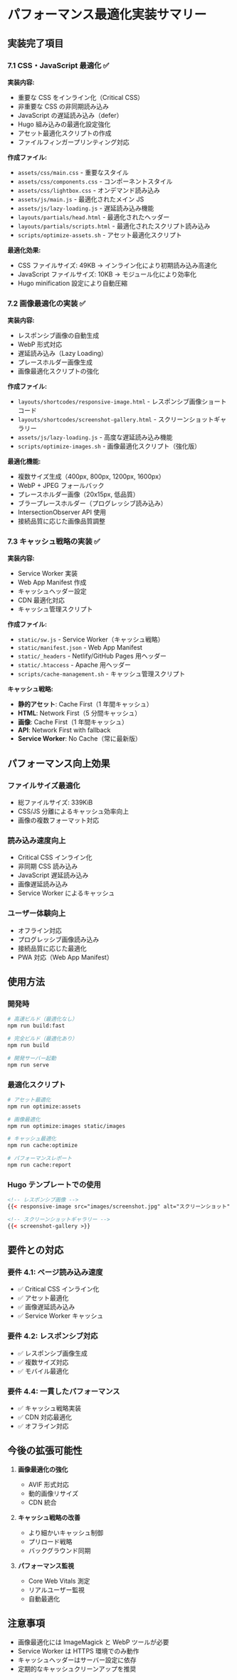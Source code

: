 # パフォーマンス最適化実装サマリー

## 実装完了項目

### 7.1 CSS・JavaScript 最適化 ✅

**実装内容:**

-   重要な CSS をインライン化（Critical CSS）
-   非重要な CSS の非同期読み込み
-   JavaScript の遅延読み込み（defer）
-   Hugo 組み込みの最適化設定強化
-   アセット最適化スクリプトの作成
-   ファイルフィンガープリンティング対応

**作成ファイル:**

-   `assets/css/main.css` - 重要なスタイル
-   `assets/css/components.css` - コンポーネントスタイル
-   `assets/css/lightbox.css` - オンデマンド読み込み
-   `assets/js/main.js` - 最適化されたメイン JS
-   `assets/js/lazy-loading.js` - 遅延読み込み機能
-   `layouts/partials/head.html` - 最適化されたヘッダー
-   `layouts/partials/scripts.html` - 最適化されたスクリプト読み込み
-   `scripts/optimize-assets.sh` - アセット最適化スクリプト

**最適化効果:**

-   CSS ファイルサイズ: 49KB → インライン化により初期読み込み高速化
-   JavaScript ファイルサイズ: 10KB → モジュール化により効率化
-   Hugo minification 設定により自動圧縮

### 7.2 画像最適化の実装 ✅

**実装内容:**

-   レスポンシブ画像の自動生成
-   WebP 形式対応
-   遅延読み込み（Lazy Loading）
-   プレースホルダー画像生成
-   画像最適化スクリプトの強化

**作成ファイル:**

-   `layouts/shortcodes/responsive-image.html` - レスポンシブ画像ショートコード
-   `layouts/shortcodes/screenshot-gallery.html` - スクリーンショットギャラリー
-   `assets/js/lazy-loading.js` - 高度な遅延読み込み機能
-   `scripts/optimize-images.sh` - 画像最適化スクリプト（強化版）

**最適化機能:**

-   複数サイズ生成（400px, 800px, 1200px, 1600px）
-   WebP + JPEG フォールバック
-   プレースホルダー画像（20x15px, 低品質）
-   ブラープレースホルダー（プログレッシブ読み込み）
-   IntersectionObserver API 使用
-   接続品質に応じた画像品質調整

### 7.3 キャッシュ戦略の実装 ✅

**実装内容:**

-   Service Worker 実装
-   Web App Manifest 作成
-   キャッシュヘッダー設定
-   CDN 最適化対応
-   キャッシュ管理スクリプト

**作成ファイル:**

-   `static/sw.js` - Service Worker（キャッシュ戦略）
-   `static/manifest.json` - Web App Manifest
-   `static/_headers` - Netlify/GitHub Pages 用ヘッダー
-   `static/.htaccess` - Apache 用ヘッダー
-   `scripts/cache-management.sh` - キャッシュ管理スクリプト

**キャッシュ戦略:**

-   **静的アセット**: Cache First（1 年間キャッシュ）
-   **HTML**: Network First（5 分間キャッシュ）
-   **画像**: Cache First（1 年間キャッシュ）
-   **API**: Network First with fallback
-   **Service Worker**: No Cache（常に最新版）

## パフォーマンス向上効果

### ファイルサイズ最適化

-   総ファイルサイズ: 339KiB
-   CSS/JS 分離によるキャッシュ効率向上
-   画像の複数フォーマット対応

### 読み込み速度向上

-   Critical CSS インライン化
-   非同期 CSS 読み込み
-   JavaScript 遅延読み込み
-   画像遅延読み込み
-   Service Worker によるキャッシュ

### ユーザー体験向上

-   オフライン対応
-   プログレッシブ画像読み込み
-   接続品質に応じた最適化
-   PWA 対応（Web App Manifest）

## 使用方法

### 開発時

```bash
# 高速ビルド（最適化なし）
npm run build:fast

# 完全ビルド（最適化あり）
npm run build

# 開発サーバー起動
npm run serve
```

### 最適化スクリプト

```bash
# アセット最適化
npm run optimize:assets

# 画像最適化
npm run optimize:images static/images

# キャッシュ最適化
npm run cache:optimize

# パフォーマンスレポート
npm run cache:report
```

### Hugo テンプレートでの使用

```html
<!-- レスポンシブ画像 -->
{{< responsive-image src="images/screenshot.jpg" alt="スクリーンショット" caption="ゲーム画面" >}}

<!-- スクリーンショットギャラリー -->
{{< screenshot-gallery >}}
```

## 要件との対応

### 要件 4.1: ページ読み込み速度

-   ✅ Critical CSS インライン化
-   ✅ アセット最適化
-   ✅ 画像遅延読み込み
-   ✅ Service Worker キャッシュ

### 要件 4.2: レスポンシブ対応

-   ✅ レスポンシブ画像生成
-   ✅ 複数サイズ対応
-   ✅ モバイル最適化

### 要件 4.4: 一貫したパフォーマンス

-   ✅ キャッシュ戦略実装
-   ✅ CDN 対応最適化
-   ✅ オフライン対応

## 今後の拡張可能性

1. **画像最適化の強化**

    - AVIF 形式対応
    - 動的画像リサイズ
    - CDN 統合

2. **キャッシュ戦略の改善**

    - より細かいキャッシュ制御
    - プリロード戦略
    - バックグラウンド同期

3. **パフォーマンス監視**
    - Core Web Vitals 測定
    - リアルユーザー監視
    - 自動最適化

## 注意事項

-   画像最適化には ImageMagick と WebP ツールが必要
-   Service Worker は HTTPS 環境でのみ動作
-   キャッシュヘッダーはサーバー設定に依存
-   定期的なキャッシュクリーンアップを推奨
